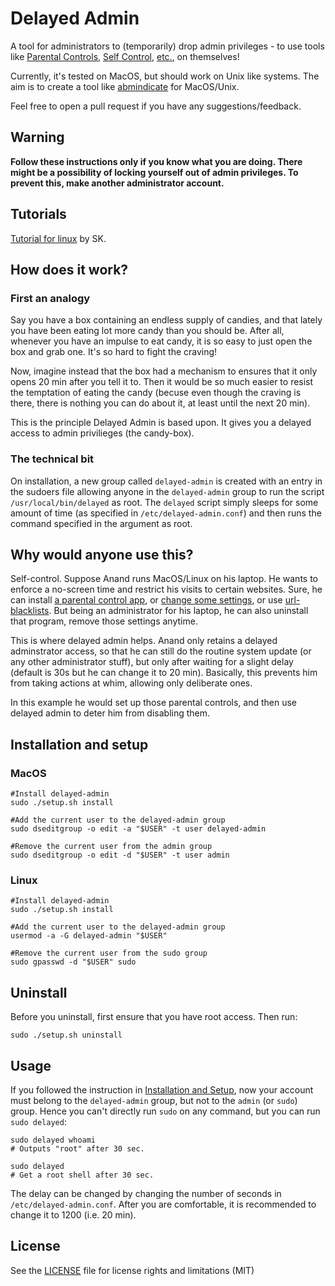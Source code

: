 # Delayed Admin

A tool for administrators to (temporarily) drop admin privileges - to use tools like [Parental Controls](https://support.apple.com/kb/PH18571), [Self Control](http://selfcontrolapp.com), [etc.](https://github.com/miheerdew/delayed-admin/wiki/Tools), on themselves!

Currently, it's tested on MacOS, but should work on Unix like systems. The aim is to create a tool like [abmindicate](http://www.pluckeye.net/abmindicate.html) for MacOS/Unix.

Feel free to open a pull request if you have any suggestions/feedback.

## Warning
**Follow these instructions only if you know what you are doing. There might be a possibility of locking yourself out of admin privileges. To prevent this, make another administrator account.**

## Tutorials
[Tutorial for linux](https://www.ostechnix.com/delayed-admin-temporarily-drop-admin-privileges-administrators/) by SK.

## How does it work?

### First an analogy
Say you have a box containing an endless supply of candies, and that lately you have been eating lot more candy than you should be. After all, whenever you have an impulse to eat candy, it is so easy to just open the box and grab one. It's so hard to fight the craving!

 Now, imagine instead that the box had a mechanism to ensures that it only opens 20 min after you tell it to. Then it would be so much easier to resist the temptation of eating the candy (becuse even though the craving is there, there is nothing you can do about it, at least until the next 20 min).

This is the principle Delayed Admin is based upon. It gives you a delayed access to admin privilieges (the candy-box).

### The technical bit

On installation, a new group called `delayed-admin` is created with an entry in the sudoers file allowing anyone in the `delayed-admin` group to run the script `/usr/local/bin/delayed` as root. The `delayed` script simply sleeps for some amount of time (as specified in `/etc/delayed-admin.conf`) and then runs the command specified in the argument as root.


## Why would anyone use this?

 Self-control. Suppose Anand runs MacOS/Linux on his laptop. He wants to enforce a no-screen time and restrict his visits to certain websites. Sure, he can install [a parental control app](http://www.noobslab.com/2017/01/timekpr-parental-control-application.html), or [change some settings](https://serverfault.com/a/139794), or use [url-blacklists](https://github.com/StevenBlack/hosts). But being an administrator for his laptop, he can also uninstall that program, remove those settings anytime.

This is where delayed admin helps. Anand only retains a delayed adminstrator access, so that he can still do the routine system update (or any other administrator stuff), but only after waiting for a slight delay (default is 30s but he can change it to 20 min). Basically, this prevents him from taking actions at whim, allowing only deliberate ones.

In this example he would set up those parental controls, and then use delayed admin to deter him from disabling them.

## Installation and setup

### MacOS

```
#Install delayed-admin
sudo ./setup.sh install

#Add the current user to the delayed-admin group
sudo dseditgroup -o edit -a "$USER" -t user delayed-admin

#Remove the current user from the admin group
sudo dseditgroup -o edit -d "$USER" -t user admin
```

### Linux

```
#Install delayed-admin
sudo ./setup.sh install

#Add the current user to the delayed-admin group
usermod -a -G delayed-admin "$USER"

#Remove the current user from the sudo group
sudo gpasswd -d "$USER" sudo
```

## Uninstall
Before you uninstall, first ensure that you have root access. Then run:

```
sudo ./setup.sh uninstall
```

## Usage

If you followed the instruction in [Installation and Setup](#installation-and-setup), now your account must belong to the `delayed-admin` group, but not to the `admin` (or `sudo`) group. Hence you can't directly run `sudo` on any command, but you can run `sudo delayed`:

```
sudo delayed whoami
# Outputs "root" after 30 sec.

sudo delayed
# Get a root shell after 30 sec.
```

The delay can be changed by changing the number of seconds in `/etc/delayed-admin.conf`. After you are comfortable, it is recommended to change it to 1200 (i.e. 20 min).

## License

See the [LICENSE](LICENSE) file for license rights and limitations (MIT)
